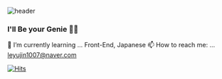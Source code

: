![header](https://capsule-render.vercel.app/api?type=waving&color=gradient&height=300&section=header&text=Like_a_Guiding_Star✨&animation=twinkling&fontSize=60)

### I'll Be your Genie 🧞‍♂️

🌱 I’m currently learning ... Front-End, Japanese
📫 How to reach me: ... leyujin1007@naver.com


[![Hits](https://hits.seeyoufarm.com/api/count/incr/badge.svg?url=https%3A%2F%2Fgithub.com%2FlmyourGenie&count_bg=%23DBECEF&title_bg=%236A9CBA&icon=&icon_color=%23E76593&title=hits&edge_flat=false)](https://hits.seeyoufarm.com)
